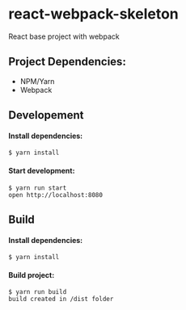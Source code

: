 # react-webpack-skeleton
React base project with webpack

## Project Dependencies:
- NPM/Yarn
- Webpack

## Developement

#### Install dependencies:
```
$ yarn install
```

#### Start development:
```
$ yarn run start
open http://localhost:8080
```

## Build

#### Install dependencies:
```
$ yarn install
```

#### Build project:
```
$ yarn run build
build created in /dist folder
```